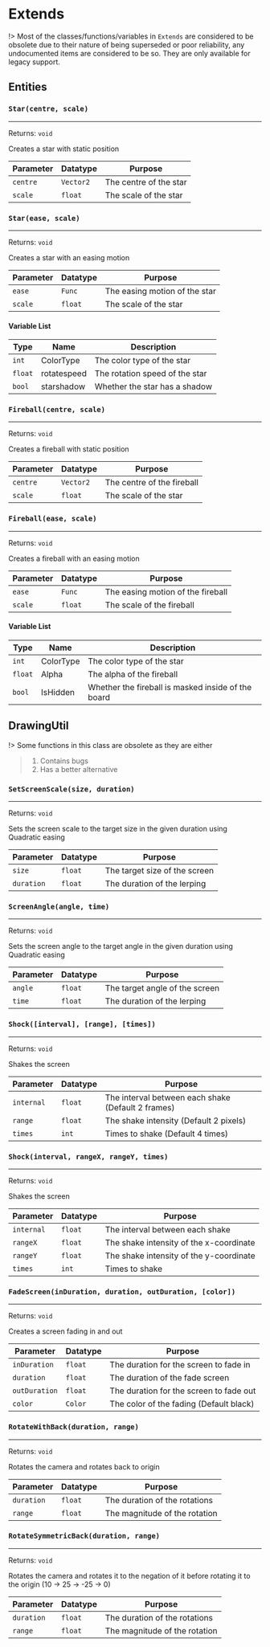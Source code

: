 # Extends
!> Most of the classes/functions/variables in `Extends` are considered to be obsolete due to their nature
 of being superseded or poor reliability, any undocumented items are considered to be so. They are only available for legacy support.
## Entities

### `Star(centre, scale)`
---
 Returns: `void`

Creates a star with static position

| Parameter | Datatype  | Purpose |
|-----------|-----------|---------|
|`centre` |`Vector2` |The centre of the star |
|`scale` |`float` |The scale of the star |



### `Star(ease, scale)`
---
 Returns: `void`

Creates a star with an easing motion

| Parameter | Datatype  | Purpose |
|-----------|-----------|---------|
|`ease` |`Func` |The easing motion of the star |
|`scale` |`float` |The scale of the star |


#### Variable List
 | Type | Name | Description
 | ------ | ------ | ------ |
 | `int` | ColorType | The color type of the star |
 | `float` | rotatespeed | The rotation speed of the star |
 | `bool` | starshadow | Whether the star has a shadow |

### `Fireball(centre, scale)`
---
 Returns: `void`

Creates a fireball with static position

| Parameter | Datatype  | Purpose |
|-----------|-----------|---------|
|`centre` |`Vector2` |The centre of the fireball |
|`scale` |`float` |The scale of the star |



### `Fireball(ease, scale)`
---
 Returns: `void`

Creates a fireball with an easing motion

| Parameter | Datatype  | Purpose |
|-----------|-----------|---------|
|`ease` |`Func` |The easing motion of the fireball |
|`scale` |`float` |The scale of the fireball |


#### Variable List
 | Type | Name | Description
 | ------ | ------ | ------ |
 | `int` | ColorType | The color type of the star |
 | `float` | Alpha | The alpha of the fireball |
 | `bool` | IsHidden | Whether the fireball is masked inside of the board |
## DrawingUtil
 !> Some functions in this class are obsolete as they are either
 > 1. Contains bugs
 > 2. Has a better alternative

### `SetScreenScale(size, duration)`
---
 Returns: `void`

Sets the screen scale to the target size in the given duration using Quadratic easing

| Parameter | Datatype  | Purpose |
|-----------|-----------|---------|
|`size` |`float` |The target size of the screen |
|`duration` |`float` |The duration of the lerping |



### `ScreenAngle(angle, time)`
---
 Returns: `void`

Sets the screen angle to the target angle in the given duration using Quadratic easing

| Parameter | Datatype  | Purpose |
|-----------|-----------|---------|
|`angle` |`float` |The target angle of the screen |
|`time` |`float` |The duration of the lerping |



### `Shock([interval], [range], [times])`
---
 Returns: `void`

Shakes the screen

| Parameter | Datatype  | Purpose |
|-----------|-----------|---------|
|`internal` |`float` |The interval between each shake (Default 2 frames) |
|`range` |`float` |The shake intensity (Default 2 pixels) |
|`times` |`int` |Times to shake (Default 4 times) |



### `Shock(interval, rangeX, rangeY, times)`
---
 Returns: `void`

Shakes the screen

| Parameter | Datatype  | Purpose |
|-----------|-----------|---------|
|`internal` |`float` |The interval between each shake |
|`rangeX` |`float` |The shake intensity of the x-coordinate |
|`rangeY` |`float` |The shake intensity of the y-coordinate |
|`times` |`int` |Times to shake |



### `FadeScreen(inDuration, duration, outDuration, [color])`
---
 Returns: `void`

Creates a screen fading in and out

| Parameter | Datatype  | Purpose |
|-----------|-----------|---------|
|`inDuration` |`float` |The duration for the screen to fade in |
|`duration` |`float` |The duration of the fade screen |
|`outDuration` |`float` |The duration for the screen to fade out |
|`color` |`Color` |The color of the fading (Default black) |



### `RotateWithBack(duration, range)`
---
 Returns: `void`

Rotates the camera and rotates back to origin

| Parameter | Datatype  | Purpose |
|-----------|-----------|---------|
|`duration` |`float` |The duration of the rotations |
|`range` |`float` |The magnitude of the rotation |



### `RotateSymmetricBack(duration, range)`
---
 Returns: `void`

Rotates the camera and rotates it to the negation of it before rotating it to the origin (10 -> 25 -> -25 -> 0)

| Parameter | Datatype  | Purpose |
|-----------|-----------|---------|
|`duration` |`float` |The duration of the rotations |
|`range` |`float` |The magnitude of the rotation |




